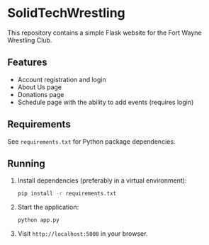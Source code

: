 # SolidTechWrestling

This repository contains a simple Flask website for the Fort Wayne Wrestling Club.

## Features

- Account registration and login
- About Us page
- Donations page
- Schedule page with the ability to add events (requires login)

## Requirements

See `requirements.txt` for Python package dependencies.

## Running

1. Install dependencies (preferably in a virtual environment):
   ```bash
   pip install -r requirements.txt
   ```
2. Start the application:
   ```bash
   python app.py
   ```
3. Visit `http://localhost:5000` in your browser.
